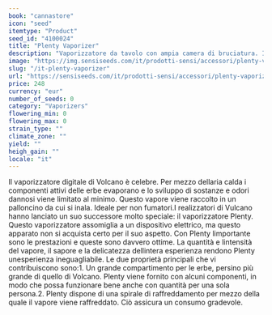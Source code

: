 ```yaml
---
book: "cannastore"
icon: "seed"
itemtype: "Product"
seed_id: "4100024"
title: "Plenty Vaporizer"
description: "Vaporizzatore da tavolo con ampia camera di bruciatura. Include accessori e istruzioni complete. Ordinate il vostro vaporizzatore Plenty qui."
image: "https://img.sensiseeds.com/it/prodotti-sensi/accessori/plenty-vaporizer-image.png"
slug: "/it-plenty-vaporizer"
url: "https://sensiseeds.com/it/prodotti-sensi/accessori/plenty-vaporizer?a_aid=cannastore"
price: 248
currency: "eur"
number_of_seeds: 0
category: "Vaporizers"
flowering_min: 0
flowering_max: 0
strain_type: ""
climate_zone: ""
yield: ""
heigh_gain: ""
locale: "it"
---
```

Il vaporizzatore digitale di Volcano è celebre. Per mezzo dellaria calda i componenti attivi delle erbe evaporano e lo sviluppo di sostanze e odori dannosi viene limitato al minimo. Questo vapore viene raccolto in un palloncino da cui si inala. Ideale per non fumatori.I realizzatori di Vulcano hanno lanciato un suo successore molto speciale: il vaporizzatore Plenty. Questo vaporizzatore assomiglia a un dispositivo elettrico, ma questo apparato non si acquista certo per il suo aspetto. Con Plenty limportante sono le prestazioni e queste sono davvero ottime. La quantità e lintensità del vapore, il sapore e la delicatezza dellintera esperienza rendono Plenty unesperienza ineguagliabile. Le due proprietà principali che vi contribuiscono sono:1.	Un grande compartimento per le erbe, persino più grande di quello di Volcano. Plenty viene fornito con alcuni componenti, in modo che possa funzionare bene anche con quantità per una sola persona.2.	Plenty dispone di una spirale di raffreddamento per mezzo della quale il vapore viene raffreddato. Ciò assicura un consumo gradevole.
